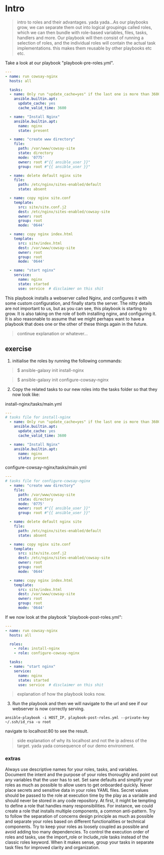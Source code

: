 
# Intro
> intro to roles and their advantages. yada yada...As our playbooks grow, we can separate them out into logical groupings called roles, which we can then bundle with role-based variables, files, tasks, handlers and more. Our playbook will then consist of running a selection of roles, and the individual roles will contain the actual task implementations. this makes them reusable by other playbooks etc etc.

Take a look at our playbook "playbook-pre-roles.yml".

```yaml
---
- name: run cowsay-nginx
  hosts: all

  tasks:
  - name: Only run "update_cache=yes" if the last one is more than 3600 seconds ago
    ansible.builtin.apt:
      update_cache: yes
      cache_valid_time: 3600

  - name: "Install Nginx"
    ansible.builtin.apt:
      name: nginx
      state: present

  - name: "create www directory"
    file:
      path: /var/www/cowsay-site
      state: directory
      mode: '0775'
      owner: root #"{{ ansible_user }}"
      group: root #"{{ ansible_user }}"

  - name: delete default nginx site
    file:
      path: /etc/nginx/sites-enabled/default
      state: absent

  - name: copy nginx site.conf
    template:
      src: site/site.conf.j2
      dest: /etc/nginx/sites-enabled/cowsay-site
      owner: root
      group: root
      mode: '0644'

  - name: copy nginx index.html
    template:
      src: site/index.html
      dest: /var/www/cowsay-site
      owner: root
      group: root
      mode: '0644'

  - name: "start nginx"
    service:
      name: nginx
      state: started
      use: service  # disclaimer on this shit
```

This playbook installs a webserver called Nginx, and configures it with some custom configuration, and finally starts the server. The nitty details are not important to us, but as you can see, this playbook is starting to grow. It is also taking on the role of both installing nginx, and configuring it. It is also reasonable to assume that we might perhaps want to have a playbook that does one or the other of these things again in the future.

> continue explanation or whatever...


## exercise

1. initialise the roles by running the following commands:
>$ ansible-galaxy init install-nginx

>$ ansible-galaxy init configure-cowsay-nginx

2. Copy the related tasks to our new roles into the tasks folder so that they now look like:

install-nginx/tasks/main.yml
```yaml
---
# tasks file for install-nginx
  - name: Only run "update_cache=yes" if the last one is more than 3600 seconds ago
    ansible.builtin.apt:
      update_cache: yes
      cache_valid_time: 3600

  - name: "Install Nginx"
    ansible.builtin.apt:
      name: nginx
      state: present
```

configure-cowsay-nginx/tasks/main.yml
```yaml
---
# tasks file for configure-cowsay-nginx
  - name: "create www directory"
    file:
      path: /var/www/cowsay-site
      state: directory
      mode: '0775'
      owner: root #"{{ ansible_user }}"
      group: root #"{{ ansible_user }}"

  - name: delete default nginx site
    file:
      path: /etc/nginx/sites-enabled/default
      state: absent

  - name: copy nginx site.conf
    template:
      src: site/site.conf.j2
      dest: /etc/nginx/sites-enabled/cowsay-site
      owner: root
      group: root
      mode: '0644'

  - name: copy nginx index.html
    template:
      src: site/index.html
      dest: /var/www/cowsay-site
      owner: root
      group: root
      mode: '0644'
```

If we now look at the playbook "playbook-post-roles.yml":

```yaml
---
- name: run cowsay-nginx
  hosts: all

  roles:
    - role: install-nginx
    - role: configure-cowsay-nginx

  tasks:
  - name: "start nginx"
    service:
      name: nginx
      state: started
      use: service  # disclaimer on this shit
```


>explanation of how the playbook looks now.

3. Run the playbook and then we will navigate to the url and see if our webserver is now correctly serving.

```
ansible-playbook -i HOST_IP, playbook-post-roles.yml --private-key ~/.ssh/id_rsa -u root
```

navigate to localhost:80 to see the result.

> side explanation of why its localhost and not the ip adress of the target. yada yada consequence of our demo environment.


### extras
Always use descriptive names for your roles, tasks, and variables. Document the intent and the purpose of your roles thoroughly and point out any variables that the user has to set. Set sane defaults and simplify your roles as much as possible to allow users to get onboarded quickly.
Never place secrets and sensitive data in your roles YAML files. Secret values should be passed to the role at execution time by the play as a variable and should never be stored in any code repository.
At first, it might be tempting to define a role that handles many responsibilities. For instance, we could create a role that installs multiple components, a common anti-pattern. Try to follow the separation of concerns design principle as much as possible and separate your roles based on different functionalities or technical components.
Try to keep your roles as loosely coupled as possible and avoid adding too many dependencies.
To control the execution order of roles and tasks, use the import_role or Include_role tasks instead of the classic roles keyword.
When it makes sense, group your tasks in separate task files for improved clarity and organization.

